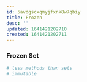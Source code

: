 ```yaml
---
id: 5avdgscxqmyjfxnk8w7qbiy
title: Frozen
desc: ''
updated: 1641421202710
created: 1641421202711
---
```



### Frozen Set

```python
# less methods than sets
# immutable
```
